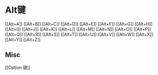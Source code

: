 # Alt键


[[Alt+A]]
[[Alt+B]]
[[Alt+C]]
[[Alt+D]]
[[Alt+E]]
[[Alt+F]]
[[Alt+G]]
[[Alt+H]]
[[Alt+I]]
[[Alt+J]]
[[Alt+K]]
[[Alt+L]]
[[Alt+M]]
[[Alt+N]]
[[Alt+O]]
[[Alt+P]]
[[Alt+Q]]
[[Alt+R]]
[[Alt+S]]
[[Alt+T]]
[[Alt+U]]
[[Alt+V]]
[[Alt+W]]
[[Alt+X]]
[[Alt+Y]]
[[Alt+Z]]


## Misc

[[Option 键]]



